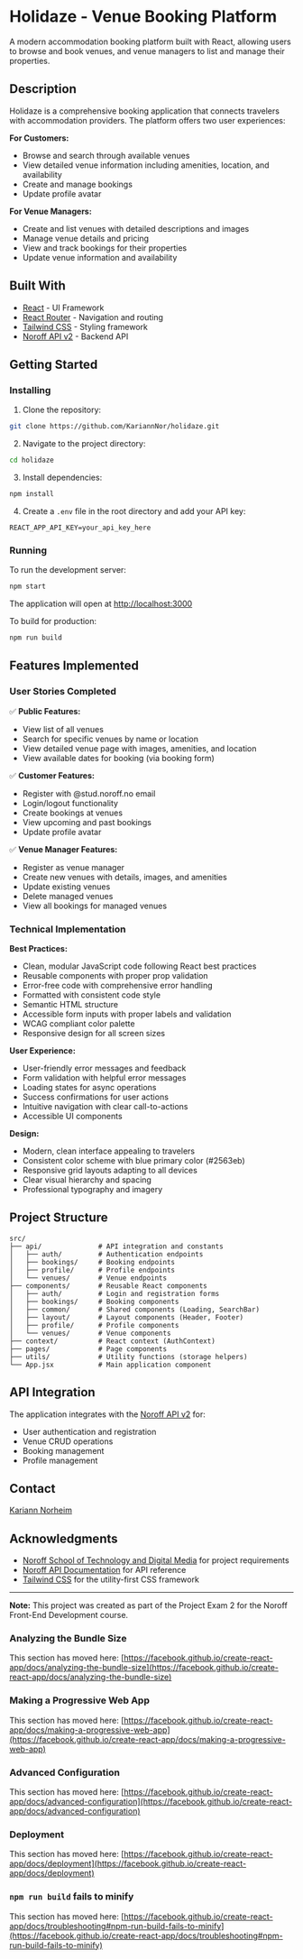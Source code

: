 # Holidaze - Venue Booking Platform

A modern accommodation booking platform built with React, allowing users to browse and book venues, and venue managers to list and manage their properties.

## Description

Holidaze is a comprehensive booking application that connects travelers with accommodation providers. The platform offers two user experiences:

**For Customers:**

- Browse and search through available venues
- View detailed venue information including amenities, location, and availability
- Create and manage bookings
- Update profile avatar

**For Venue Managers:**

- Create and list venues with detailed descriptions and images
- Manage venue details and pricing
- View and track bookings for their properties
- Update venue information and availability

## Built With

- [React](https://reactjs.org/) - UI Framework
- [React Router](https://reactrouter.com/) - Navigation and routing
- [Tailwind CSS](https://tailwindcss.com/) - Styling framework
- [Noroff API v2](https://docs.noroff.dev/docs/v2) - Backend API

## Getting Started

### Installing

1. Clone the repository:

```bash
git clone https://github.com/KariannNor/holidaze.git
```

2. Navigate to the project directory:

```bash
cd holidaze
```

3. Install dependencies:

```bash
npm install
```

4. Create a `.env` file in the root directory and add your API key:

```
REACT_APP_API_KEY=your_api_key_here
```

### Running

To run the development server:

```bash
npm start
```

The application will open at [http://localhost:3000](http://localhost:3000)

To build for production:

```bash
npm run build
```

## Features Implemented

### User Stories Completed

✅ **Public Features:**

- View list of all venues
- Search for specific venues by name or location
- View detailed venue page with images, amenities, and location
- View available dates for booking (via booking form)

✅ **Customer Features:**

- Register with @stud.noroff.no email
- Login/logout functionality
- Create bookings at venues
- View upcoming and past bookings
- Update profile avatar

✅ **Venue Manager Features:**

- Register as venue manager
- Create new venues with details, images, and amenities
- Update existing venues
- Delete managed venues
- View all bookings for managed venues

### Technical Implementation

**Best Practices:**

- Clean, modular JavaScript code following React best practices
- Reusable components with proper prop validation
- Error-free code with comprehensive error handling
- Formatted with consistent code style
- Semantic HTML structure
- Accessible form inputs with proper labels and validation
- WCAG compliant color palette
- Responsive design for all screen sizes

**User Experience:**

- User-friendly error messages and feedback
- Form validation with helpful error messages
- Loading states for async operations
- Success confirmations for user actions
- Intuitive navigation with clear call-to-actions
- Accessible UI components

**Design:**

- Modern, clean interface appealing to travelers
- Consistent color scheme with blue primary color (#2563eb)
- Responsive grid layouts adapting to all devices
- Clear visual hierarchy and spacing
- Professional typography and imagery

## Project Structure

```
src/
├── api/              # API integration and constants
│   ├── auth/         # Authentication endpoints
│   ├── bookings/     # Booking endpoints
│   ├── profile/      # Profile endpoints
│   └── venues/       # Venue endpoints
├── components/       # Reusable React components
│   ├── auth/         # Login and registration forms
│   ├── bookings/     # Booking components
│   ├── common/       # Shared components (Loading, SearchBar)
│   ├── layout/       # Layout components (Header, Footer)
│   ├── profile/      # Profile components
│   └── venues/       # Venue components
├── context/          # React context (AuthContext)
├── pages/            # Page components
├── utils/            # Utility functions (storage helpers)
└── App.jsx           # Main application component
```

## API Integration

The application integrates with the [Noroff API v2](https://docs.noroff.dev/docs/v2/holidaze/venues) for:

- User authentication and registration
- Venue CRUD operations
- Booking management
- Profile management

## Contact

[Kariann Norheim](https://github.com/KariannNor)

## Acknowledgments

- [Noroff School of Technology and Digital Media](https://www.noroff.no/) for project requirements
- [Noroff API Documentation](https://docs.noroff.dev/) for API reference
- [Tailwind CSS](https://tailwindcss.com/) for the utility-first CSS framework

---

**Note:** This project was created as part of the Project Exam 2 for the Noroff Front-End Development course.

### Analyzing the Bundle Size

This section has moved here: [https://facebook.github.io/create-react-app/docs/analyzing-the-bundle-size](https://facebook.github.io/create-react-app/docs/analyzing-the-bundle-size)

### Making a Progressive Web App

This section has moved here: [https://facebook.github.io/create-react-app/docs/making-a-progressive-web-app](https://facebook.github.io/create-react-app/docs/making-a-progressive-web-app)

### Advanced Configuration

This section has moved here: [https://facebook.github.io/create-react-app/docs/advanced-configuration](https://facebook.github.io/create-react-app/docs/advanced-configuration)

### Deployment

This section has moved here: [https://facebook.github.io/create-react-app/docs/deployment](https://facebook.github.io/create-react-app/docs/deployment)

### `npm run build` fails to minify

This section has moved here: [https://facebook.github.io/create-react-app/docs/troubleshooting#npm-run-build-fails-to-minify](https://facebook.github.io/create-react-app/docs/troubleshooting#npm-run-build-fails-to-minify)
